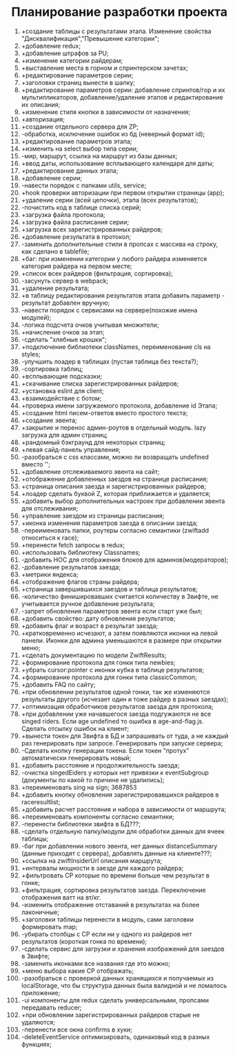 # Планирование разработки проекта

1. +создание таблицы с результатами этапа. Изменение свойства "Дисквалификация","Превышение
   категории";
2. +добавление redux;
3. +добавление штрафов за PU;
4. +изменение категории райдерам;
5. +выставление места в горном и спринтерском зачетах;
6. +редактирование параметров серии;
7. +заголовки страниц вынести в шапку;
8. +редактирование параметров серии: добавление спринтов/гор и их мультипликаторов,
   добавление/удаление этапов и редактирование их описания;
9. +изменение стиля кнопки в зависимости от назначения;
10. +авторизация;
11. +создание отдельного сервера для ZP;
12. -обработка, исключение ошибок из бд (неверный формат id);
13. +редактирование параметров этапа;
14. +изменить на select выбор типа серии;
15. -мир, маршрут, ссылка на маршрут из базы данных;
16. +ввод даты, использование всплывающего календаря для даты;
17. +редактирование данных этапа;
18. +добавление серии;
19. -навести порядок с папками utils, service;
20. +hook проверки авторизации при первом открытии страницы (app);
21. +удаление серии (всей цепочки), этапа (всех результатов);
22. -почистить код в таблице списка серий;
23. +загрузка файла протокола;
24. +загрузка файла расписания серии;
25. +загрузка всех зарегистрированных райдеров;
26. +добавление результата в протокол;
27. -заменить дополнительные стили в пропсах с массива на строку, как сделано в tablefile;
28. +баг: при изменении категории у любого райдера изменяется категория райдера на первом месте;
29. +список всех райдеров (фильтрация, сортировка);
30. -засунуть сервер в webpack;
31. +удаление результата;
32. +в таблицу редактирования результатов этапа добавить параметр - результат добавлен вручную;
33. -навести порядок с сервисами на сервере(похожие имена модулей);
34. -логика подсчета очков учитывая множители;
35. +начисление очков за этап;
36. -сделать "хлебные крошки";
37. +подключение библиотеки classNames, переименование cls на styles;
38. -улучшить лоадер в таблицах (пустая таблица без текста?);
39. -сортировка таблиц;
40. +всплывающие подсказки;
41. +скачивание списка зарегистрированных райдеров;
42. +установка eslint для client;
43. +взаимодействие с ботом;
44. +проверка имени загружаемого протокола, добавление id Этапа;
45. +создание html писем-ответов вместо простого текста;
46. +создание эвента;
47. +закрытие и перенос админ-роутов в отдельный модуль. lazy загрузка для админ страниц;
48. +рандомный бэкграунд для некоторых страниц;
49. +левая сайд-панель управления;
50. -разобраться с css классами, можно ли возвращать undefined вместо '';
51. +добавление отслеживаемого эвента на сайт;
52. +отображение добавленных заездов на странице расписания;
53. +страница описания заезда и зарегистрированных райдеров;
54. +лоадер сделать буквой Z, которая приближается и удаляется;
55. +добавить выбор дополнительных настроек при добавлении эвента для отслеживания;
56. +управление заездом из страницы расписания;
57. +иконка изменения параметров заезда в описании заезда;
58. -переименовать папки, роутеры согласно семантики (zwiftadd относиться к race);
59. +перенести fetch запросы в redux;
60. +использовать библиотеку Classnames;
61. -добавить HOC для отображения блоков для админов(модераторов);
62. -добавление результатов заезда;
63. +метрики яндекса;
64. +отображение флагов страны райдера;
65. +страница завершившихся заездов и таблица результатов;
66. -количество финишировавших считается количеству в Звифте, не учитывается ручное добавление
    результата;
67. -запрет обновления параметров эвента если старт уже был;
68. +добавить свойство: дату обновления результатов;
69. +добавить флаг и возраст в результат заезда;
70. +кратковременно исчезают, а затем появляются иконки на левой панели. Иконки для админа
    уменьшаются в размере при открытии меню;
71. +сделать документацию по модели ZwiftResults;
72. +формирование протокола для гонки типа newbies;
73. +убрать cursor:pointer с иконки кубка в таблице результатов;
74. +формирование протокола для гонки типа classicCommon;
75. +добавить FAQ по сайту;
76. +при обновлении результатов одной гонки, так же изменяются результаты другого (исчезает один
    и тоже райдер в разных заездах);
77. +оптимизация обработчиков результатов заезда для протокола;
78. +при добавлении уже начавшегося заезда подгужаются не все singed riders. Если age undefined
    то ошибка в age-and-flag.js. Сделать отсылку ошибок на клиент;
79. +вынести токен для Звифта в БД и запрашивать от туда, а не каждый раз генерировать при
    запросе. Генерировать при запуске сервера;
80. -Сделать кнопку генерации токена. Если токен "протух" автоматически генерировать новый;
81. +добавить расстояние и продолжительность заезда;
82. -очистка singedEiders у которых нет привязки к eventSubgroup (документы по какой то причине
    не удалились);
83. +переименовать sing на sign; 3687853
84. +добавить кнопку обновления зарегистрировавшихся райдеров в raceresultlist;
85. +добавить расчет расстояния и набора в зависимости от маршрута;
86. +переименовать компоненты согласно семантики;
87. -перенести библиотеки звифта в БД???;
88. -сделать отдельную папку/модули для обработки данных для ячеек таблицы;
89. -баг при добавлении нового эвента, нет данных distanceSummary (данные приходят с сервера),
    добавлять данные на клиенте???;
90. +ссылка на zwiftInsiderUrl описания маршрута;
91. +интервалы мощности в заезде для каждого райдера;
92. +фильтровать CP которые по времени больше чем результат в гонке;
93. +фильтрация, сортировка результатов заезда. Переключение отображения ватт на вт/кг.
94. -изменить отображение отставаний в результатах на более лаконичные;
95. +заголовки таблицы перенести в модуль, сами заголовки формировать map;
96. -убирать столбцы с CP если ни у одного из райдеров нет результатов (короткая гонка по
    времени);
97. -сделать сервис для загрузки и хранения изображений для заездов в Звифте;
98. -заменить иконками все названия где это можно;
99. +меню выбора какие CP отображать;
100. -разобраться с проверкой данных хранящихся и получаемых из localStorage, что бы структура
     данных была валидной и не ломалось приложение;
101. -ui компоненты для redux сделать универсальными, пропсами передавать reducer;
102. +при обновлении зарегистрированных райдеров старые не удаляются;
103. -перенести все окна confirms в хуки;
104. -deleteEventService оптимизировать, одинаковый код в разных функциях;
